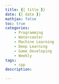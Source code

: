 ```yaml
---
title: {{ title }}
date: {{ date }}
mathjax: false
toc: true
categories:
    - Programming
    - Watercooler
    - Machine Learning
    - Deep Learning
    - Game Developing
    - Weekly
tags:
    - cpp
description:
    
---
```

